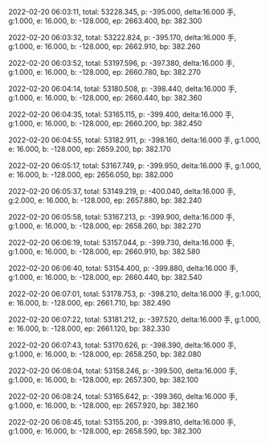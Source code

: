 2022-02-20 06:03:11, total: 53228.345, p: -395.000, delta:16.000 手, g:1.000, e: 16.000, b: -128.000, ep: 2663.400, bp: 382.300

2022-02-20 06:03:32, total: 53222.824, p: -395.170, delta:16.000 手, g:1.000, e: 16.000, b: -128.000, ep: 2662.910, bp: 382.260

2022-02-20 06:03:52, total: 53197.596, p: -397.380, delta:16.000 手, g:1.000, e: 16.000, b: -128.000, ep: 2660.780, bp: 382.270

2022-02-20 06:04:14, total: 53180.508, p: -398.440, delta:16.000 手, g:1.000, e: 16.000, b: -128.000, ep: 2660.440, bp: 382.360

2022-02-20 06:04:35, total: 53165.115, p: -399.400, delta:16.000 手, g:1.000, e: 16.000, b: -128.000, ep: 2660.200, bp: 382.450

2022-02-20 06:04:55, total: 53182.911, p: -398.160, delta:16.000 手, g:1.000, e: 16.000, b: -128.000, ep: 2659.200, bp: 382.170

2022-02-20 06:05:17, total: 53167.749, p: -399.950, delta:16.000 手, g:1.000, e: 16.000, b: -128.000, ep: 2656.050, bp: 382.000

2022-02-20 06:05:37, total: 53149.219, p: -400.040, delta:16.000 手, g:2.000, e: 16.000, b: -128.000, ep: 2657.880, bp: 382.240

2022-02-20 06:05:58, total: 53167.213, p: -399.900, delta:16.000 手, g:1.000, e: 16.000, b: -128.000, ep: 2658.260, bp: 382.270

2022-02-20 06:06:19, total: 53157.044, p: -399.730, delta:16.000 手, g:1.000, e: 16.000, b: -128.000, ep: 2660.910, bp: 382.580

2022-02-20 06:06:40, total: 53154.400, p: -399.880, delta:16.000 手, g:1.000, e: 16.000, b: -128.000, ep: 2660.440, bp: 382.540

2022-02-20 06:07:01, total: 53178.753, p: -398.210, delta:16.000 手, g:1.000, e: 16.000, b: -128.000, ep: 2661.710, bp: 382.490

2022-02-20 06:07:22, total: 53181.212, p: -397.520, delta:16.000 手, g:1.000, e: 16.000, b: -128.000, ep: 2661.120, bp: 382.330

2022-02-20 06:07:43, total: 53170.626, p: -398.390, delta:16.000 手, g:1.000, e: 16.000, b: -128.000, ep: 2658.250, bp: 382.080

2022-02-20 06:08:04, total: 53158.246, p: -399.500, delta:16.000 手, g:1.000, e: 16.000, b: -128.000, ep: 2657.300, bp: 382.100

2022-02-20 06:08:24, total: 53165.642, p: -399.360, delta:16.000 手, g:1.000, e: 16.000, b: -128.000, ep: 2657.920, bp: 382.160

2022-02-20 06:08:45, total: 53155.200, p: -399.810, delta:16.000 手, g:1.000, e: 16.000, b: -128.000, ep: 2658.590, bp: 382.300
